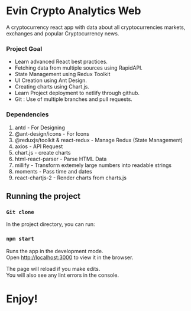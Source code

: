 # Evin Crypto Analytics Web
A cryptocurrency react app with data about all cryptocurrencies markets, exchanges and popular Cryptocurrency news.

### Project Goal
- Learn advanced React best practices.
- Fetching data from multiple sources using RapidAPI.
- State Management using Redux Toolkit
- UI Creation using Ant Design.
- Creating charts using Chart.js. 
- Learn Project deployment to netlify through github.
- Git : Use of multiple branches and pull requests.

### Dependencies
1. antd - For Designing
2. @ant-design/icons - For Icons
3. @reduxjs/toolkit & react-redux - Manage Redux (State Management)
4. axios - API Request
5. chart.js - create charts
6. html-react-parser - Parse HTML Data
7. millify - Transform extemely large numbers into readable strings
8. moments - Pass time and dates
9. react-chartjs-2 - Render charts from charts.js 

## Running the project

### `Git clone`

In the project directory, you can run:

### `npm start`

Runs the app in the development mode.\
Open [http://localhost:3000](http://localhost:3000) to view it in the browser.

The page will reload if you make edits.\
You will also see any lint errors in the console.

# Enjoy!